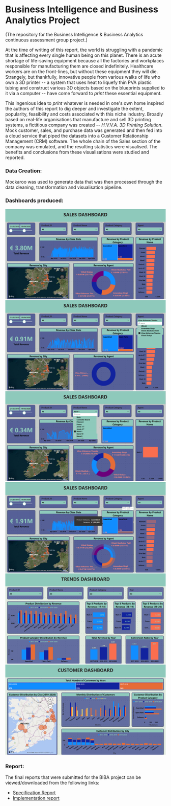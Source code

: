# Business Intelligence and Business Analytics Project
(The repository for the Business Intelligence &amp; Business Analytics continuous assessment group project.)

At the time of writing of this report, the world is struggling with a pandemic that is affecting every single human being on this planet. There is an acute shortage of life-saving equipment because all the factories and workplaces responsible for manufacturing them are closed indefinitely. Healthcare workers are on the front-lines, but without these equipment they will die. Strangely, but thankfully, innovative people from various walks of life who own a 3D printer -- a system that uses heat to liquefy thin PVA plastic tubing and construct various 3D objects based on the blueprints supplied to it via a computer -- have come forward to _print_ these essential equipment. <br>

This ingenious idea to _print_ whatever is needed in one's own home inspired the authors of this report to dig deeper and investigate the extent, popularity, feasibility and costs associated with this niche industry. Broadly based on real-life organisations that manufacture and sell 3D printing systems, a fictitious company was created -- _H.V.V.A. 3D Printing Solution_. Mock customer, sales, and purchase data was generated and then fed into a cloud service that piped the datasets into a Customer Relationship Management (CRM) software. The whole chain of the Sales section of the company was emulated, and the resulting statistics were visualised. The benefits and conclusions from these visualisations were studied and reported. <br>


### Data Creation:
Mockaroo was used to generate data that was then processed through the data cleaning, transformation and visualisation pipeline.


### Dashboards produced:
![dashboard_1](/images/Dashboards/1.png)
![dashboard_2](/images/Dashboards/2.png)
![dashboard_3](/images/Dashboards/3.png)
![dashboard_4](/images/Dashboards/4.png)
![dashboard_5](/images/Dashboards/5.png)
![dashboard_6](/images/Dashboards/6.png)


### Report:
The final reports that were submitted for the BIBA project can be viewed/downloaded from the following links:
- [Specification Report](https://github.com/singhad/BIBA_project/raw/main/BIBA_Specification_Report.pdf)
- [Implementation report](https://github.com/singhad/BIBA_project/raw/main/BIBA_Implementation_Report.pdf)
